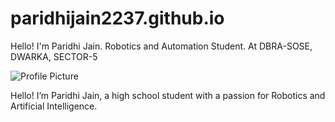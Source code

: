 # paridhijain2237.github.io


Hello! I'm
Paridhi Jain.
Robotics and Automation Student.
At DBRA-SOSE, DWARKA, SECTOR-5

![Profile Picture](IMG-20240611-WA0022[1].jpg)



Hello! I’m Paridhi Jain, a high school student with a passion for Robotics and Artificial Intelligence.


